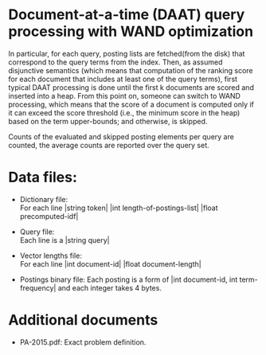 # Document-at-a-time (DAAT) query processing with WAND optimization

In particular, for each query, posting lists are fetched(from the disk) that correspond to the query terms from the index. 
Then, as assumed disjunctive semantics (which means that computation of the ranking score for each document
that includes at least one of the query terms), first typical DAAT processing is done
until the first k documents are scored and inserted into a heap. 
From this point on, someone can switch to WAND processing, which means that the score of a
document is computed only if it can exceed the score threshold (i.e., the minimum score in the heap) based
on the term upper-bounds; and otherwise, is skipped. 

Counts of the evaluated and skipped posting elements per query are counted, the average counts are reported over the query set.

# Data files:

* Dictionary file:	
For each line
|string token|	|int length-of-postings-list|	|float precomputed-idf| 

* Query file:	
Each line is a |string query|

* Vector lengths file:	
For each line
|int document-id|	|float document-length|

* Postings binary file:	
Each posting is a form of 
|int document-id, int term-frequency| and each integer takes 4 bytes.

# Additional documents

* PA-2015.pdf: Exact problem definition.
